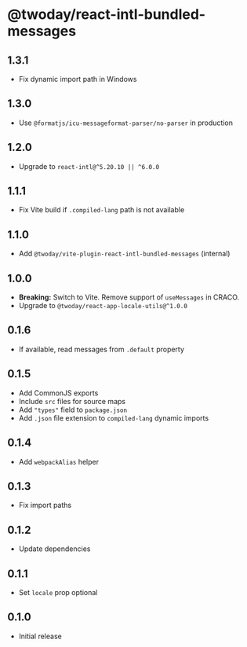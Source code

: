 # @twoday/react-intl-bundled-messages

## 1.3.1

- Fix dynamic import path in Windows

## 1.3.0

- Use `@formatjs/icu-messageformat-parser/no-parser` in production

## 1.2.0

- Upgrade to `react-intl@^5.20.10 || ^6.0.0`

## 1.1.1

- Fix Vite build if `.compiled-lang` path is not available

## 1.1.0

- Add `@twoday/vite-plugin-react-intl-bundled-messages` (internal)

## 1.0.0

- **Breaking:** Switch to Vite. Remove support of `useMessages` in CRACO.
- Upgrade to `@twoday/react-app-locale-utils@^1.0.0`

## 0.1.6

- If available, read messages from `.default` property

## 0.1.5

- Add CommonJS exports
- Include `src` files for source maps
- Add `"types"` field to `package.json`
- Add `.json` file extension to `compiled-lang` dynamic imports

## 0.1.4

- Add `webpackAlias` helper

## 0.1.3

- Fix import paths

## 0.1.2

- Update dependencies

## 0.1.1

- Set `locale` prop optional

## 0.1.0

- Initial release
